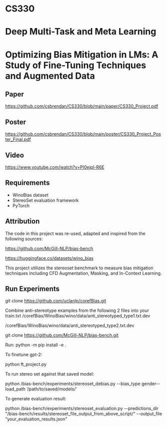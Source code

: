 # CS330
# Deep Multi-Task and Meta Learning

#

# Optimizing Bias Mitigation in LMs: A Study of Fine-Tuning Techniques and Augmented Data

## Paper
https://github.com/csbrendan/CS330/blob/main/paper/CS330_Project.pdf

## Poster
https://github.com/csbrendan/CS330/blob/main/poster/CS330_Project_Poster_Final.pdf

## Video
https://www.youtube.com/watch?v=PI0ejpl-R6E

## Requirements

- WinoBias dataset
- StereoSet evaluation framework
- PyTorch


## Attribution

The code in this project was re-used, adapted and inspired from the following sources:

https://github.com/McGill-NLP/bias-bench

https://huggingface.co/datasets/wino_bias



This project utilizes the stereoset benchmark to measure bias mitigation techniques including CFD Augmentation, Masking, and In-Context Learning.

## Run Experiments
git clone https://github.com/uclanlp/corefBias.git

Combine anti-stereotype examples from the following 2 files into your train.txt 
/corefBias/WinoBias/wino/data/anti_stereotyped_type1.txt.dev

/corefBias/WinoBias/wino/data/anti_stereotyped_type2.txt.dev

git clone https://github.com/McGill-NLP/bias-bench.git

Run: python -m pip install -e .

To finetune gpt-2:

python ft_project.py

To run stereo set against that saved model:

python /bias-bench/experiments/stereoset_debias.py --bias_type gender--load_path ‘/path/to/saved/models/‘

To generate evaluation result:

python /bias-bench/experiments/stereoset_evaluation.py --predictions_dir "/bias-bench/results/stereoset_file_output_from_above_script/“ --output_file “your_evaluation_results.json"
